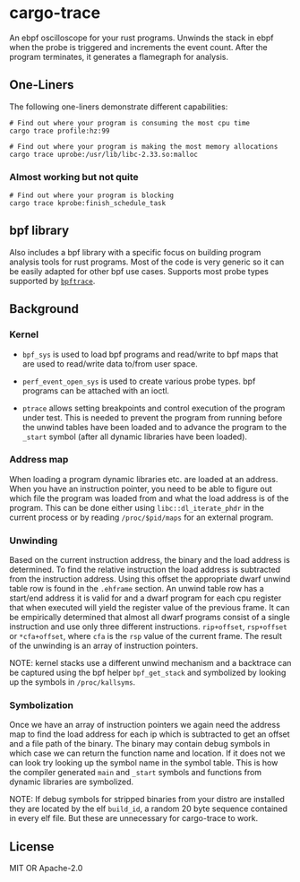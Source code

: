 # cargo-trace
An ebpf oscilloscope for your rust programs. Unwinds the stack in ebpf when the probe is
triggered and increments the event count. After the program terminates, it generates a
flamegraph for analysis.

## One-Liners

The following one-liners demonstrate different capabilities:

```
# Find out where your program is consuming the most cpu time
cargo trace profile:hz:99
```

```
# Find out where your program is making the most memory allocations
cargo trace uprobe:/usr/lib/libc-2.33.so:malloc
```

### Almost working but not quite

```
# Find out where your program is blocking
cargo trace kprobe:finish_schedule_task
```

## bpf library
Also includes a bpf library with a specific focus on building program analysis tools for rust
programs. Most of the code is very generic so it can be easily adapted for other bpf use
cases. Supports most probe types supported by [`bpftrace`](https://github.com/iovisor/bpftrace).

## Background

### Kernel

- `bpf_sys` is used to load bpf programs and read/write to bpf maps that are used to read/write
data to/from user space.

- `perf_event_open_sys` is used to create various probe types. bpf programs can be attached with
an ioctl.

- `ptrace` allows setting breakpoints and control execution of the program under test. This is
needed to prevent the program from running before the unwind tables have been loaded and to
advance the program to the `_start` symbol (after all dynamic libraries have been loaded).

### Address map

When loading a program dynamic libraries etc. are loaded at an address. When you have an instruction
pointer, you need to be able to figure out which file the program was loaded from and what the
load address is of the program. This can be done either using `libc::dl_iterate_phdr` in the current
process or by reading `/proc/$pid/maps` for an external program.

### Unwinding

Based on the current instruction address, the binary and the load address is determined. To find
the relative instruction the load address is subtracted from the instruction address. Using this
offset the appropriate dwarf unwind table row is found in the `.ehframe` section. An unwind table
row has a start/end address it is valid for and a dwarf program for each cpu register that when
executed will yield the register value of the previous frame. It can be empirically determined that
almost all dwarf programs consist of a single instruction and use only three different instructions.
`rip+offset`, `rsp+offset` or `*cfa+offset`, where `cfa` is the `rsp` value of the current frame. The
result of the unwinding is an array of instruction pointers.

NOTE: kernel stacks use a different unwind mechanism and a backtrace can be captured using the
bpf helper `bpf_get_stack` and symbolized by looking up the symbols in `/proc/kallsyms`.

### Symbolization

Once we have an array of instruction pointers we again need the address map to find the load
address for each ip which is subtracted to get an offset and a file path of the binary. The binary
may contain debug symbols in which case we can return the function name and location. If it does
not we can look try looking up the symbol name in the symbol table. This is how the compiler
generated `main` and `_start` symbols and functions from dynamic libraries are symbolized.

NOTE: If debug symbols for stripped binaries from your distro are installed they are located by the
elf `build_id`, a random 20 byte sequence contained in every elf file. But these are unnecessary for
cargo-trace to work.

## License
MIT OR Apache-2.0
